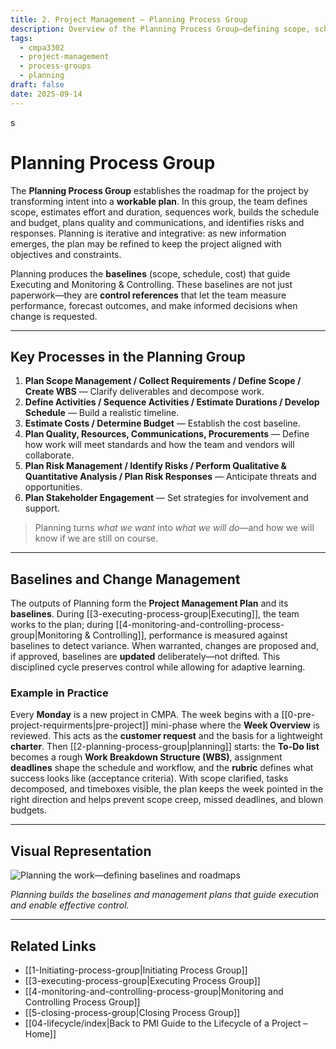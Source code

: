 ```yaml
---
title: 2. Project Management – Planning Process Group
description: Overview of the Planning Process Group—defining scope, schedule, cost, quality, risk, and communications baselines to guide execution.
tags:
  - cmpa3302
  - project-management
  - process-groups
  - planning
draft: false
date: 2025-09-14
---
```

s
# Planning Process Group

The **Planning Process Group** establishes the roadmap for the project by transforming intent into a **workable plan**. In this group, the team defines scope, estimates effort and duration, sequences work, builds the schedule and budget, plans quality and communications, and identifies risks and responses. Planning is iterative and integrative: as new information emerges, the plan may be refined to keep the project aligned with objectives and constraints.

Planning produces the **baselines** (scope, schedule, cost) that guide Executing and Monitoring & Controlling. These baselines are not just paperwork—they are **control references** that let the team measure performance, forecast outcomes, and make informed decisions when change is requested.

---

## Key Processes in the Planning Group

1. **Plan Scope Management / Collect Requirements / Define Scope / Create WBS** — Clarify deliverables and decompose work.  
2. **Define Activities / Sequence Activities / Estimate Durations / Develop Schedule** — Build a realistic timeline.  
3. **Estimate Costs / Determine Budget** — Establish the cost baseline.  
4. **Plan Quality, Resources, Communications, Procurements** — Define how work will meet standards and how the team and vendors will collaborate.  
5. **Plan Risk Management / Identify Risks / Perform Qualitative & Quantitative Analysis / Plan Risk Responses** — Anticipate threats and opportunities.  
6. **Plan Stakeholder Engagement** — Set strategies for involvement and support.  

> Planning turns *what we want* into *what we will do*—and how we will know if we are still on course.

---

## Baselines and Change Management

The outputs of Planning form the **Project Management Plan** and its **baselines**. During [[3-executing-process-group|Executing]], the team works to the plan; during [[4-monitoring-and-controlling-process-group|Monitoring & Controlling]], performance is measured against baselines to detect variance. When warranted, changes are proposed and, if approved, baselines are **updated** deliberately—not drifted. This disciplined cycle preserves control while allowing for adaptive learning.

### Example in Practice
Every **Monday** is a new project in CMPA. The week begins with a [[0-pre-project-requirments|pre-project]]  mini-phase where the **Week Overview** is reviewed. This acts as the **customer request** and the basis for a lightweight **charter**. Then [[2-planning-process-group|planning]] starts: the **To-Do list** becomes a rough **Work Breakdown Structure (WBS)**, assignment **deadlines** shape the schedule and workflow, and the **rubric** defines what success looks like (acceptance criteria). With scope clarified, tasks decomposed, and timeboxes visible, the plan keeps the week pointed in the right direction and helps prevent scope creep, missed deadlines, and blown budgets.

---

## Visual Representation

![Planning the work—defining baselines and roadmaps](plan.jpg)

*Planning builds the baselines and management plans that guide execution and enable effective control.*

---

## Related Links

- [[1-Initiating-process-group|Initiating Process Group]]  
- [[3-executing-process-group|Executing Process Group]]  
- [[4-monitoring-and-controlling-process-group|Monitoring and Controlling Process Group]]  
- [[5-closing-process-group|Closing Process Group]]  
- [[04-lifecycle/index|Back to PMI Guide to the Lifecycle of a Project – Home]]

